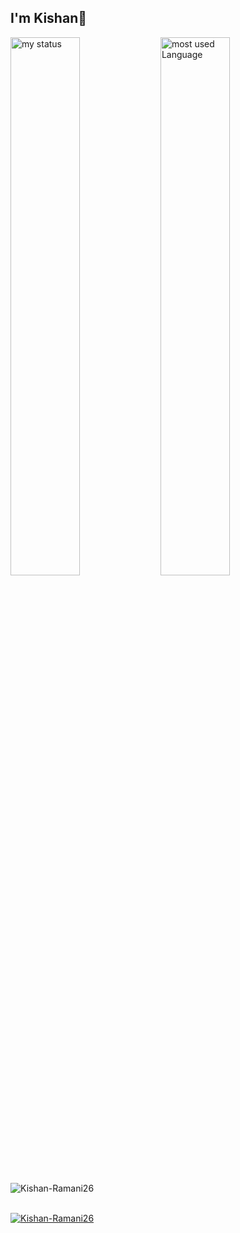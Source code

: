 ## I'm Kishan👋

<img alt="my status" align="left" width="47%" src="https://github-readme-stats.vercel.app/api?username=Kishan-Ramani26&show_icons=true&theme=dark" />
<img alt="most used Language " align="left" width="47%" src="https://github-readme-stats.vercel.app/api/top-langs/?username=Kishan-Ramani26&show_icons=true&theme=dark&layout=compact"/><br>
<p><img align="center" src="https://github-readme-streak-stats.herokuapp.com/?user=Kishan-Ramani26&" alt="Kishan-Ramani26" /></p><br>
<br<<p><a href="https://github.com/Kishan-Ramani26/"><img src="https://github-profile-trophy.vercel.app/?username=Kishan-Ramani26" alt="Kishan-Ramani26" /></a></p>
